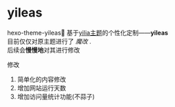# yileas
hexo-theme-yileas🎈
基于[yilia主题](https://github.com/litten/hexo-theme-yilia)的个性化定制——**yileas**  
目前仅仅对原主题进行了 _魔改_ .  
后续会**慢慢地**对其进行修改  

修改  
1. 简单化的内容修改
2. 增加网站运行天数
3. 增加访问量统计功能(不蒜子)